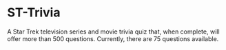 # ST-Trivia
A Star Trek television series and movie trivia quiz that, when complete, will offer more than
500 questions. Currently, there are 75 questions available.
